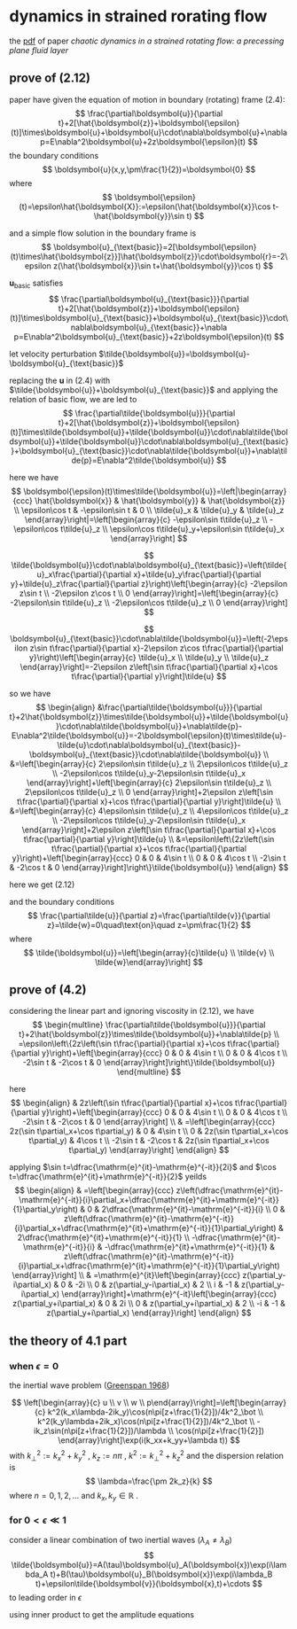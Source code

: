 # dynamics in strained rorating flow

the [pdf](/read/chaotic-dynamics-in-a-strained-rotating-flow-a-precessing-plane-fluid-layer.pdf) of paper *chaotic dynamics in a strained rotating flow: a precessing plane fluid layer*

## prove of (2.12)

paper have given the equation of motion in boundary (rotating) frame (2.4):
$$
\frac{\partial\boldsymbol{u}}{\partial t}+2[\hat{\boldsymbol{z}}+\boldsymbol{\epsilon}(t)]\times\boldsymbol{u}+\boldsymbol{u}\cdot\nabla\boldsymbol{u}+\nabla p=E\nabla^2\boldsymbol{u}+2z\boldsymbol{\epsilon}(t)
$$
the boundary conditions
$$
\boldsymbol{u}(x,y,\pm\frac{1}{2})=\boldsymbol{0}
$$
where
$$
\boldsymbol{\epsilon}(t)=\epsilon\hat{\boldsymbol{X}}:=\epsilon(\hat{\boldsymbol{x}}\cos t-\hat{\boldsymbol{y}}\sin t)
$$

and a simple flow solution in the boundary frame is
$$
\boldsymbol{u}_{\text{basic}}=2[\boldsymbol{\epsilon}(t)\times\hat{\boldsymbol{z}}]\hat{\boldsymbol{z}}\cdot\boldsymbol{r}=-2\epsilon z(\hat{\boldsymbol{x}}\sin t+\hat{\boldsymbol{y}}\cos t)
$$

$\boldsymbol{u}_{\text{basic}}$ satisfies
$$
\frac{\partial\boldsymbol{u}_{\text{basic}}}{\partial t}+2[\hat{\boldsymbol{z}}+\boldsymbol{\epsilon}(t)]\times\boldsymbol{u}_{\text{basic}}+\boldsymbol{u}_{\text{basic}}\cdot\nabla\boldsymbol{u}_{\text{basic}}+\nabla p=E\nabla^2\boldsymbol{u}_{\text{basic}}+2z\boldsymbol{\epsilon}(t)
$$

let velocity perturbation $\tilde{\boldsymbol{u}}=\boldsymbol{u}-\boldsymbol{u}_{\text{basic}}$

replacing the $\boldsymbol{u}$ in (2.4) with $\tilde{\boldsymbol{u}}+\boldsymbol{u}_{\text{basic}}$ and applying the relation of basic flow, we are led to
$$
\frac{\partial\tilde{\boldsymbol{u}}}{\partial t}+2[\hat{\boldsymbol{z}}+\boldsymbol{\epsilon}(t)]\times\tilde{\boldsymbol{u}}+\tilde{\boldsymbol{u}}\cdot\nabla\tilde{\boldsymbol{u}}+\tilde{\boldsymbol{u}}\cdot\nabla\boldsymbol{u}_{\text{basic}}+\boldsymbol{u}_{\text{basic}}\cdot\nabla\tilde{\boldsymbol{u}}+\nabla\tilde{p}=E\nabla^2\tilde{\boldsymbol{u}}
$$

here we have
$$
\boldsymbol{\epsilon}(t)\times\tilde{\boldsymbol{u}}=\left|\begin{array}{ccc}
\hat{\boldsymbol{x}} & \hat{\boldsymbol{y}} & \hat{\boldsymbol{z}} \\
\epsilon\cos t & -\epsilon\sin t & 0 \\
\tilde{u}_x & \tilde{u}_y & \tilde{u}_z
\end{array}\right|=\left[\begin{array}{c}
-\epsilon\sin t\tilde{u}_z \\
-\epsilon\cos t\tilde{u}_z \\
\epsilon\cos t\tilde{u}_y+\epsilon\sin t\tilde{u}_x
\end{array}\right]
$$

$$
\tilde{\boldsymbol{u}}\cdot\nabla\boldsymbol{u}_{\text{basic}}=\left(\tilde{u}_x\frac{\partial}{\partial x}+\tilde{u}_y\frac{\partial}{\partial y}+\tilde{u}_z\frac{\partial}{\partial z}\right)\left[\begin{array}{c}
-2\epsilon z\sin t \\
-2\epsilon z\cos t \\
0
\end{array}\right]=\left[\begin{array}{c}
-2\epsilon\sin t\tilde{u}_z \\
-2\epsilon\cos t\tilde{u}_z \\
0
\end{array}\right]
$$

$$
\boldsymbol{u}_{\text{basic}}\cdot\nabla\tilde{\boldsymbol{u}}=\left(-2\epsilon z\sin t\frac{\partial}{\partial x}-2\epsilon z\cos t\frac{\partial}{\partial y}\right)\left[\begin{array}{c}
\tilde{u}_x \\
\tilde{u}_y \\
\tilde{u}_z
\end{array}\right]=-2\epsilon z\left[\sin t\frac{\partial}{\partial x}+\cos t\frac{\partial}{\partial y}\right]\tilde{u}
$$

so we have
$$
\begin{align}
&\frac{\partial\tilde{\boldsymbol{u}}}{\partial t}+2\hat{\boldsymbol{z}}\times\tilde{\boldsymbol{u}}+\tilde{\boldsymbol{u}}\cdot\nabla\tilde{\boldsymbol{u}}+\nabla\tilde{p}-E\nabla^2\tilde{\boldsymbol{u}}=-2\boldsymbol{\epsilon}(t)\times\tilde{u}-\tilde{u}\cdot\nabla\boldsymbol{u}_{\text{basic}}-\boldsymbol{u}_{\text{basic}}\cdot\nabla\tilde{\boldsymbol{u}} \\
&=\left[\begin{array}{c}
2\epsilon\sin t\tilde{u}_z \\
2\epsilon\cos t\tilde{u}_z \\
-2\epsilon\cos t\tilde{u}_y-2\epsilon\sin t\tilde{u}_x
\end{array}\right]+\left[\begin{array}{c}
2\epsilon\sin t\tilde{u}_z \\
2\epsilon\cos t\tilde{u}_z \\
0
\end{array}\right]+2\epsilon z\left[\sin t\frac{\partial}{\partial x}+\cos t\frac{\partial}{\partial y}\right]\tilde{u} \\
&=\left[\begin{array}{c}
4\epsilon\sin t\tilde{u}_z \\
4\epsilon\cos t\tilde{u}_z \\
-2\epsilon\cos t\tilde{u}_y-2\epsilon\sin t\tilde{u}_x
\end{array}\right]+2\epsilon z\left[\sin t\frac{\partial}{\partial x}+\cos t\frac{\partial}{\partial y}\right]\tilde{u} \\
&=\epsilon\left\{2z\left(\sin t\frac{\partial}{\partial x}+\cos t\frac{\partial}{\partial y}\right)+\left[\begin{array}{ccc}
0 & 0 & 4\sin t \\
0 & 0 & 4\cos t \\
-2\sin t & -2\cos t & 0
\end{array}\right]\right\}\tilde{\boldsymbol{u}}
\end{align}
$$

here we get (2.12)

and the boundary conditions
$$
\frac{\partial\tilde{u}}{\partial z}=\frac{\partial\tilde{v}}{\partial z}=\tilde{w}=0\quad\text{on}\quad z=\pm\frac{1}{2}
$$
where
$$
\tilde{\boldsymbol{u}}=\left[\begin{array}{c}\tilde{u} \\ \tilde{v} \\ \tilde{w}\end{array}\right]
$$

## prove of (4.2)

considering the linear part and ignoring viscosity in (2.12), we have
$$
\begin{multline}
\frac{\partial\tilde{\boldsymbol{u}}}{\partial t}+2\hat{\boldsymbol{z}}\times\tilde{\boldsymbol{u}}+\nabla\tilde{p} \\
=\epsilon\left\{2z\left(\sin t\frac{\partial}{\partial x}+\cos t\frac{\partial}{\partial y}\right)+\left[\begin{array}{ccc}
0 & 0 & 4\sin t \\
0 & 0 & 4\cos t \\
-2\sin t & -2\cos t & 0
\end{array}\right]\right\}\tilde{\boldsymbol{u}} 
\end{multline}
$$

here
$$
\begin{align}
& 2z\left(\sin t\frac{\partial}{\partial x}+\cos t\frac{\partial}{\partial y}\right)+\left[\begin{array}{ccc}
0 & 0 & 4\sin t \\
0 & 0 & 4\cos t \\
-2\sin t & -2\cos t & 0
\end{array}\right] \\
& =\left[\begin{array}{ccc}
2z(\sin t\partial_x+\cos t\partial_y) & 0 & 4\sin t \\
0 & 2z(\sin t\partial_x+\cos t\partial_y) & 4\cos t \\
-2\sin t & -2\cos t & 2z(\sin t\partial_x+\cos t\partial_y)
\end{array}\right]
\end{align}
$$

applying $\sin t=\dfrac{\mathrm{e}^{it}-\mathrm{e}^{-it}}{2i}$ and $\cos t=\dfrac{\mathrm{e}^{it}+\mathrm{e}^{-it}}{2}$ yeilds
$$
\begin{align}
& =\left[\begin{array}{ccc}
z\left(\dfrac{\mathrm{e}^{it}-\mathrm{e}^{-it}}{i}\partial_x+\dfrac{\mathrm{e}^{it}+\mathrm{e}^{-it}}{1}\partial_y\right) & 0 & 2\dfrac{\mathrm{e}^{it}-\mathrm{e}^{-it}}{i} \\
0 & z\left(\dfrac{\mathrm{e}^{it}-\mathrm{e}^{-it}}{i}\partial_x+\dfrac{\mathrm{e}^{it}+\mathrm{e}^{-it}}{1}\partial_y\right) & 2\dfrac{\mathrm{e}^{it}+\mathrm{e}^{-it}}{1} \\
-\dfrac{\mathrm{e}^{it}-\mathrm{e}^{-it}}{i} & -\dfrac{\mathrm{e}^{it}+\mathrm{e}^{-it}}{1} & z\left(\dfrac{\mathrm{e}^{it}-\mathrm{e}^{-it}}{i}\partial_x+\dfrac{\mathrm{e}^{it}+\mathrm{e}^{-it}}{1}\partial_y\right)
\end{array}\right] \\
& =\mathrm{e}^{it}\left[\begin{array}{ccc}
z(\partial_y-i\partial_x) & 0 & -2i \\
0 & z(\partial_y-i\partial_x) & 2 \\
i & -1 & z(\partial_y-i\partial_x)
\end{array}\right]+\mathrm{e}^{-it}\left[\begin{array}{ccc}
z(\partial_y+i\partial_x) & 0 & 2i \\
0 & z(\partial_y+i\partial_x) & 2 \\
-i & -1 & z(\partial_y+i\partial_x)
\end{array}\right]
\end{align}
$$

## the theory of 4.1 part

### when $\epsilon=0$

the inertial wave problem ([Greenspan 1968](/read/The-Theory-of-Rotating-Fluids.pdf))

$$
\left[\begin{array}{c} u \\ v \\ w \\ p\end{array}\right]=\left[\begin{array}{c}
k^2(k_x\lambda-2ik_y)\cos(n\pi[z+\frac{1}{2}])/4k^2_\bot \\
k^2(k_y\lambda+2ik_x)\cos(n\pi[z+\frac{1}{2}])/4k^2_\bot \\
-ik_z\sin(n\pi[z+\frac{1}{2}])/\lambda \\
\cos(n\pi[z+\frac{1}{2}])
\end{array}\right]\exp(i(k_xx+k_yy+\lambda t))
$$
with $k^2_\bot:=k^2_x+k^2_y$ , $k_z:=n\pi$ , $k^2:=k^2_\bot+k^2_z$ and the dispersion relation is
$$
\lambda=\frac{\pm 2k_z}{k}
$$
where $n=0,1,2,...$ and $k_x,k_y\in\mathbb{R}$ .

### for $0<\epsilon\ll 1$

consider a linear combination of two inertial waves ($\lambda_A\neq\lambda_B$)
$$
\tilde{\boldsymbol{u}}=A(\tau)\boldsymbol{u}_A(\boldsymbol{x})\exp(i\lambda_A t)+B(\tau)\boldsymbol{u}_B(\boldsymbol{x})\exp(i\lambda_B t)+\epsilon\tilde{\boldsymbol{v}}(\boldsymbol{x},t)+\cdots
$$
to leading order in $\epsilon$

using inner product to get the amplitude equations
